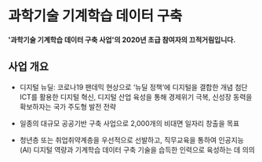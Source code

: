 # 과학기술 기계학습 데이터 구축
#### '과학기술 기계학습 데이터 구축 사업'의 2020년 초급 참여자의 끄적거림입니다.

## 사업 개요
* 디지털 뉴딜: 코로나19 팬데믹 현상으로 ‘뉴딜 정책’에 디지털을 결합한 개념
첨단 ICT를 활용한 디지털 혁신, 디지털 산업 육성을 통해 경제위기 극복,
신성장 동력을 확보하자는 국가 주도형 발전 전략
- 일종의 대규모 공공기반 구축 사업으로 2,000개의 비대면 일자리 창출을 목표

* 청년층 또는 취업취약계층을 우선적으로 선발하고, 직무교육을
통하여 인공지능(AI) 디지털 역량과 기계학습 데이터 구축 기술을 습득한 인력으로
육성하는 데 의의
